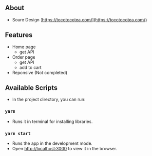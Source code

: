 ## About

- Soure Design [https://tocotocotea.com/](https://tocotocotea.com/)

## Features

- Home page
  - get API
- Order page
  - get API
  - add to cart
- Reponsive (Not completed)

## Available Scripts

- In the project directory, you can run:

### `yarn`

- Runs it in terminal for installing libraries.

### `yarn start`

- Runs the app in the development mode.
- Open [http://localhost:3000](http://localhost:3000) to view it in the browser.

